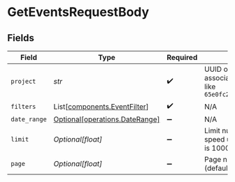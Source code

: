 # GetEventsRequestBody


## Fields

| Field                                                                         | Type                                                                          | Required                                                                      | Description                                                                   |
| ----------------------------------------------------------------------------- | ----------------------------------------------------------------------------- | ----------------------------------------------------------------------------- | ----------------------------------------------------------------------------- |
| `project`                                                                     | *str*                                                                         | :heavy_check_mark:                                                            | UUID of the project associated with the event like `65e0fc2d6a2eb95f55a92cbc` |
| `filters`                                                                     | List[[components.EventFilter](../../models/components/eventfilter.md)]        | :heavy_check_mark:                                                            | N/A                                                                           |
| `date_range`                                                                  | [Optional[operations.DateRange]](../../models/operations/daterange.md)        | :heavy_minus_sign:                                                            | N/A                                                                           |
| `limit`                                                                       | *Optional[float]*                                                             | :heavy_minus_sign:                                                            | Limit number of results to speed up query (default is 1000, max is 7500)      |
| `page`                                                                        | *Optional[float]*                                                             | :heavy_minus_sign:                                                            | Page number of results (default is 1)                                         |